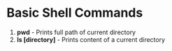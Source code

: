 # Basic Shell Commands
1. **pwd** - Prints full path of current directory
2. **ls [directory]** - Prints content of a current directory
